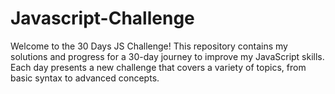 # Javascript-Challenge
Welcome to the 30 Days JS Challenge! This repository contains my solutions and progress for a 30-day journey to improve my JavaScript skills. Each day presents a new challenge that covers a variety of topics, from basic syntax to advanced concepts.
